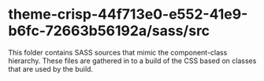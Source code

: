 # theme-crisp-44f713e0-e552-41e9-b6fc-72663b56192a/sass/src

This folder contains SASS sources that mimic the component-class hierarchy. These files
are gathered in to a build of the CSS based on classes that are used by the build.
